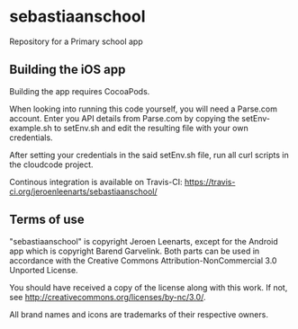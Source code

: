 sebastiaanschool
================

Repository for a Primary school app

## Building the iOS app

Building the app requires CocoaPods.

When looking into running this code yourself, you will need a Parse.com account. Enter you API details from Parse.com by copying the setEnv-example.sh to setEnv.sh and edit the resulting file with your own credentials.

After setting your credentials in the said setEnv.sh file, run all curl scripts in the cloudcode project.

Continous integration is available on Travis-CI: https://travis-ci.org/jeroenleenarts/sebastiaanschool/

## Terms of use

"sebastiaanschool" is copyright Jeroen Leenarts, except for the Android app which is copyright Barend Garvelink. Both parts can be used in accordance with the Creative Commons Attribution-NonCommercial 3.0 Unported License.

You should have received a copy of the license along with this work.  If not, see <http://creativecommons.org/licenses/by-nc/3.0/>.


All brand names and icons are trademarks of their respective owners.

[esp]: https://code.google.com/p/android-test-kit/
